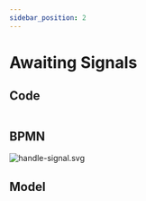 ```yaml
---
sidebar_position: 2
---
```

# Awaiting Signals

## Code
```scala file=./main/scala/workflow4s/example/docs/HandleSignalExample.scala start=start_withoutError end=end_withoutError
```

## BPMN

![handle-signal.svg](/../../workflow4s-example/src/test/resources/docs/handle-signal.svg)

## Model
```json file=./test/resources/docs/handle-signal.json
```